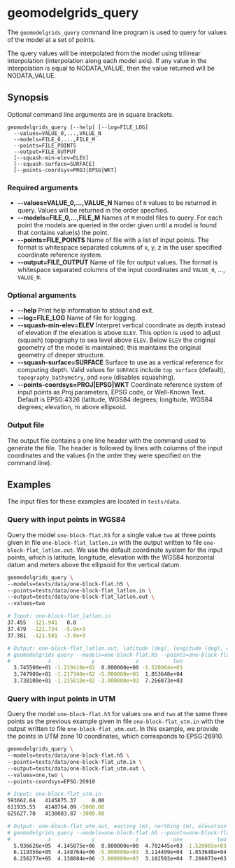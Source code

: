 # geomodelgrids_query

The `geomodelgrids_query` command line program is used to query for values of the model at a set of points.

The query values will be interpolated from the model using trilinear interpolation (interpolation along each model axis). If any value in the interpolation is equal to NODATA_VALUE, then the value returned will be NODATA_VALUE.

## Synopsis

Optional command line arguments are in square brackets.

```
geomodelgrids_query [--help] [--log=FILE_LOG]
  --values=VALUE_0,...,VALUE_N
  --models=FILE_0,...,FILE_M
  --points=FILE_POINTS
  --output=FILE_OUTPUT
  [--squash-min-elev=ELEV]
  [--squash-surface=SURFACE]
  [--points-coordsys=PROJ|EPSG|WKT]
```

### Required arguments

* **--values=VALUE_0,...,VALUE_N** Names of `N` values to be returned in query. Values will be returned in the order specified.
* **--models=FILE_0,...,FILE_M** Names of `M` model files to query. For each point the models are queried in the order given until a model is found that contains value(s) the point.
* **--points=FILE_POINTS** Name of file with a list of input points. The format is whitespace separated columns of x, y, z in the user specified coordinate reference system.
* **--output=FILE_OUTPUT** Name of file for output values. The format is whitespace separated columns of the input coordinates and `VALUE_0`, ..., `VALUE_N`.

### Optional arguments

* **--help** Print help information to stdout and exit.
* **--log=FILE_LOG** Name of file for logging.
* **--squash-min-elev=ELEV** Interpret vertical coordinate as depth instead of elevation if the elevation is above `ELEV`. This option is used to adjust (squash) topography to sea level above
  `ELEV`. Below `ELEV` the original geometry of the model is maintained; this maintains the original geometry of deeper structure.
* **--squash-surface=SURFACE** Surface to use as a vertical reference for computing depth. Valid values for `SURFACE` include `top_surface` (default), `topography_bathymetry`, and `none` (disables squashing).
* **--points-coordsys=PROJ\|EPSG\|WKT** Coordinate reference system of input points as Proj parameters, EPSG code, or Well-Known Text. Default is EPSG:4326 (latitude, WGS84 degrees; longitude, WGS84 degrees; elevation, m above ellipsoid.


### Output file

The output file contains a one line header with the command used to generate the file. The header is followed by lines with columns of the input coordinates and the values (in the order they were specified on the command line).


## Examples

The input files for these examples are located in `tests/data`.

### Query with input points in WGS84

Query the model `one-block-flat.h5` for a single value `two` at three points given in file `one-block-flat_latlon.in` with the output written to file `one-block-flat_latlon.out`. We use the default coordinate system for the input points, which is latitude, longitude, elevation with the WGS84 horizontal datum and meters above the ellipsoid for the vertical datum.

```bash
geomodelgrids_query \
--models=tests/data/one-block-flat.h5 \
--points=tests/data/one-block-flat_latlon.in \
--output=tests/data/one-block-flat_latlon.out \
--values=two

# Input: one-block-flat_latlon.in
37.455  -121.941   0.0
37.479  -121.734  -5.0e+3
37.381  -121.581  -3.0e+3

# Output: one-block-flat_latlon.out, latitude (deg), longitude (deg), elevation (m), two (m/s)
# geomodelgrids_query --models=one-block-flat.h5 --points=one-block-flat_latlon.in --output=one-block-flat_latlon.out --values=two
#            x             y             z           two
  3.745500e+01 -1.219410e+02  0.000000e+00 -1.520064e+03
  3.747900e+01 -1.217340e+02 -5.000000e+03  1.853648e+04
  3.738100e+01 -1.215810e+02 -3.000000e+03  7.266073e+03
```


### Query with input points in UTM

Query the model `one-block-flat.h5` for values `one` and `two` at the same three points as the previous example given in file `one-block-flat_utm.in` with the output written to file `one-block-flat_utm.out`. In this example, we provide the points in UTM zone 10 coordinates, which corresponds to EPSG:26910.


```bash
geomodelgrids_query \
--models=tests/data/one-block-flat.h5 \
--points=tests/data/one-block-flat_utm.in \
--output=tests/data/one-block-flat_utm.out \
--values=one,two \
--points-coordsys=EPSG:26910

# Input: one-block-flat_utm.in
593662.64	4145875.37     0.00
611935.55	4148764.09 -5000.00
625627.70	4138083.87 -3000.00

# Output: one-block-flat_utm.out, easting (m), northing (m), elevation (m), one (m), two (m/s)
# geomodelgrids_query --models=one-block-flat.h5 --points=one-block-flat_utm.in --output=one-block-flat_utm.out --values=one,two --points-coordsys=EPSG:26910
#            x             y             z           one           two
  5.936626e+05  4.145875e+06  0.000000e+00  4.702445e+03 -1.520065e+03
  6.119356e+05  4.148764e+06 -5.000000e+03  3.114499e+04  1.853648e+04
  6.256277e+05  4.138084e+06 -3.000000e+03  3.182592e+04  7.266073e+03
```
